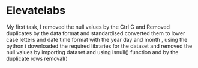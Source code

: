 # Elevatelabs
My first task, I removed the null values by the Ctrl G and Removed duplicates by the data format and standardised converted them to lower case letters and date time format with the year day and month , using the python i downloaded the required libraries for the dataset and removed the null values by importing dataset and using isnull() function and by the duplicate rows removal()
